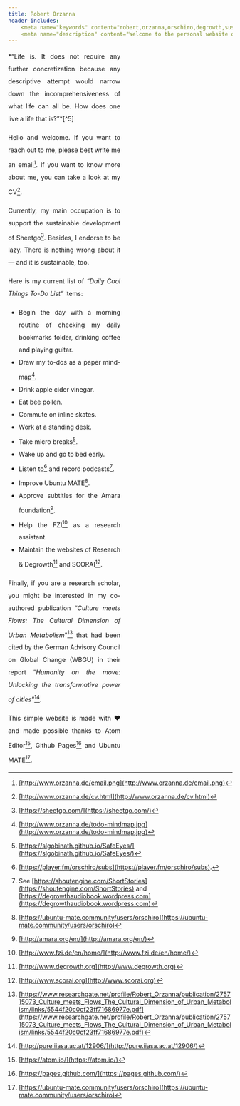 ```yaml
---
title: Robert Orzanna
header-includes:
    <meta name="keywords" content="robert,orzanna,orschiro,degrowth,sustainable consumption,minimalism,postwachstum,linux,ubuntu,open-source" />
    <meta name="description" content="Welcome to the personal website of Robert Orzanna." />
---
```


<div style="width: 50%; text-align: justify; line-height: 200%;">
*“Life is.
It does not require any further concretization because any descriptive attempt would narrow down the incomprehensiveness of what life can all be.
How does one live a life that is?”*[^5]

Hello and welcome. If you want to reach out to me, please best write me an email[^email]. If you want to know more about me, you can take a look at my CV[^CV].

Currently, my main occupation is to support the sustainable development of Sheetgo[^1]. Besides, I endorse to be lazy. There is nothing wrong about it — and it is sustainable, too.

Here is my current list of *“Daily Cool Things To-Do List”* items:

- Begin the day with a morning routine of checking my daily bookmarks folder, drinking coffee and playing guitar.
- Draw my to-dos as a paper mind-map[^mindmap].
- Drink apple cider vinegar.
- Eat bee pollen.
- Commute on inline skates.
- Work at a standing desk.
- Take micro breaks[^safeeyes].
- Wake up and go to bed early.
- Listen to[^podcast] and record podcasts[^myPodcasts].
- Improve Ubuntu MATE[^MATE].
- Approve subtitles for the Amara foundation[^3].
- Help the FZI[^4] as a research assistant.
- Maintain the websites of Research & Degrowth[^degrowth] and SCORAI[^scorai].

Finally, if you are a research scholar, you might be interested in my co-authored publication “*Culture meets Flows: The Cultural Dimension of
Urban Metabolism*”[^CulturemeetsFlows] that had been cited by the German Advisory Council on
Global Change (WBGU) in their report “*Humanity on the move: Unlocking the transformative power of cities*”[^Humanityonthemove].

This simple website is made with ♥ and made possible thanks to Atom Editor[^atom], Github Pages[^githubpages] and Ubuntu MATE[^MATE].
</div>

  [^mindmap]: [http://www.orzanna.de/todo-mindmap.jpg](http://www.orzanna.de/todo-mindmap.jpg)
  [^atom]: [https://atom.io/](https://atom.io/)
  [^githubpages]: [https://pages.github.com/](https://pages.github.com/)
  [^safeeyes]: [https://slgobinath.github.io/SafeEyes/](https://slgobinath.github.io/SafeEyes/)
  [^email]: [http://www.orzanna.de/email.png](http://www.orzanna.de/email.png)
  [^degrowth]: [http://www.degrowth.org](http://www.degrowth.org)
  [^scorai]: [http://www.scorai.org](http://www.scorai.org)
  [^CV]: [http://www.orzanna.de/cv.html](http://www.orzanna.de/cv.html)
  [^podcast]: [https://player.fm/orschiro/subs](https://player.fm/orschiro/subs).
  [^CulturemeetsFlows]: [https://www.researchgate.net/profile/Robert_Orzanna/publication/275715073_Culture_meets_Flows_The_Cultural_Dimension_of_Urban_Metabolism/links/5544f20c0cf23ff71686977e.pdf](https://www.researchgate.net/profile/Robert_Orzanna/publication/275715073_Culture_meets_Flows_The_Cultural_Dimension_of_Urban_Metabolism/links/5544f20c0cf23ff71686977e.pdf)
  [^Humanityonthemove]: [http://pure.iiasa.ac.at/12906/](http://pure.iiasa.ac.at/12906/)
  [^1]: [https://sheetgo.com/](https://sheetgo.com/)
  [^3]: [http://amara.org/en/](http://amara.org/en/)
  [^4]: [http://www.fzi.de/en/home/](http://www.fzi.de/en/home/)
  [^5]: [https://medium.com/orschiro/life-7091c41a9566#.2waqlqylq](https://medium.com/orschiro/life-7091c41a9566#.2waqlqylq)
  [^MATE]: [https://ubuntu-mate.community/users/orschiro](https://ubuntu-mate.community/users/orschiro)
  [^myPodcasts]: See [https://shoutengine.com/ShortStories](https://shoutengine.com/ShortStories) and [https://degrowthaudiobook.wordpress.com](https://degrowthaudiobook.wordpress.com)
